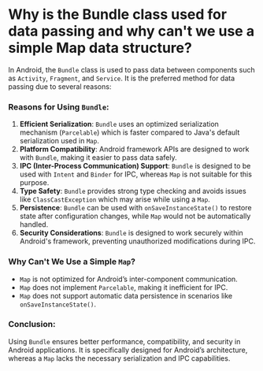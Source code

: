 # Why is the Bundle class used for data passing and why can't we use a simple Map data structure?

In Android, the `Bundle` class is used to pass data between components such as `Activity`, `Fragment`, and `Service`. It is the preferred method for data passing due to several reasons:

### Reasons for Using `Bundle`:
1. **Efficient Serialization**: `Bundle` uses an optimized serialization mechanism (`Parcelable`) which is faster compared to Java's default serialization used in `Map`.
2. **Platform Compatibility**: Android framework APIs are designed to work with `Bundle`, making it easier to pass data safely.
3. **IPC (Inter-Process Communication) Support**: `Bundle` is designed to be used with `Intent` and `Binder` for IPC, whereas `Map` is not suitable for this purpose.
4. **Type Safety**: `Bundle` provides strong type checking and avoids issues like `ClassCastException` which may arise while using a `Map`.
5. **Persistence**: `Bundle` can be used with `onSaveInstanceState()` to restore state after configuration changes, while `Map` would not be automatically handled.
6. **Security Considerations**: `Bundle` is designed to work securely within Android's framework, preventing unauthorized modifications during IPC.

### Why Can't We Use a Simple `Map`?
- `Map` is not optimized for Android’s inter-component communication.
- `Map` does not implement `Parcelable`, making it inefficient for IPC.
- `Map` does not support automatic data persistence in scenarios like `onSaveInstanceState()`.

### Conclusion:
Using `Bundle` ensures better performance, compatibility, and security in Android applications. It is specifically designed for Android’s architecture, whereas a `Map` lacks the necessary serialization and IPC capabilities.
